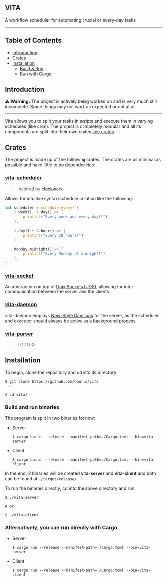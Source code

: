 VITA
----

A workflow scheduler for automating crucial or every-day tasks

---

## Table of Contents

- [Introduction](#introduction)
- [Crates](#crates)
- [Installation](#installation)
    - [Build & Run](#build-and-run-binaries)
    - [Run with Cargo](#alternatively-you-can-run-directly-with-cargo)

## Introduction

**⚠️ Warning:** The project is actively being worked on and is very much still incomplete. Some things may not work as
expected or not at all.

---

Vita allows you to split your tasks in scripts and
execute them in varying schedules (like cron). The project is completely modular and all its components are split into
their own crates [see crates](#crates).

## Crates

The project is made up of the following crates. The crates are as minimal as possible and have little to no
dependencies:

### [vita-scheduler](./crates/scheduler)

> Inspired by [clockwerk](https://github.com/onatm/clockwerk)

Allows for intuitive syntax/schedule creation like the following:

```rust
let scheduler = schedule_every! {
    1.week(), 1.day() => {
        println!("Every week and every day!!")
    },
    
    1.day() + 4.hour() => {
        println!("Every 28 hours!")
    }

    Monday.midnight() => {
        println!("Every Monday at midnight!")
    },
}
```

### [vita-socket](./crates/socket)

An abstraction on top of [Unix Sockets (UDS)](https://en.wikipedia.org/wiki/Unix_domain_socket), allowing for
inter-communication between the server and the clients

### [vita-daemon](./crates/daemon)

vita-daemon employs [New-Style Daemons](https://www.freedesktop.org/software/systemd/man/latest/daemon.html) for the
server, as the scheduler and executor should always be active as a background process

### [vita-parser]()

> TODO ⚙️

## Installation

To begin, clone the repository and cd into its directory:

```console
$ git clone https://github.com/douris/vita
...

$ cd vita/ 
```

### Build and run binaries

The program is split in two binaries for now:

- Server
    ```console
    $ cargo build --release --manifest-path=./Cargo.toml --bin=vita-server
    ```
- Client
    ```console
    $ cargo build --release --manifest-path=./Cargo.toml --bin=vita-client
    ```

In the end, 2 binaries will be created **vita-server** and **vita-client** and both can be found at `./target/release/`

To run the binaries directly, cd into the above directory and run:

```console
$ ./vita-server 

# or

$ ./vita-client
```

### Alternatively, you can run directly with Cargo

- Server
    ```console
    $ cargo run --release --manifest-path=./Cargo.toml --bin=vita-server
    ```
- Client
    ```console
    $ cargo run --release --manifest-path=./Cargo.toml --bin=vita-client
    ```
